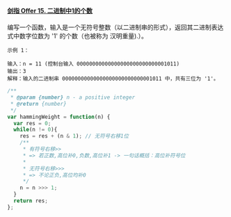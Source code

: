 
#### [剑指 Offer 15. 二进制中1的个数](https://leetcode-cn.com/problems/er-jin-zhi-zhong-1de-ge-shu-lcof/)

编写一个函数，输入是一个无符号整数（以二进制串的形式），返回其二进制表达式中数字位数为 '1' 的个数（也被称为 汉明重量).）。

```
示例 1：

输入：n = 11 (控制台输入 00000000000000000000000000001011)
输出：3
解释：输入的二进制串 00000000000000000000000000001011 中，共有三位为 '1'。
```
```js
/**
 * @param {number} n - a positive integer
 * @return {number}
 */
var hammingWeight = function(n) {
  var res = 0;
  while(n != 0){
    res = res + (n & 1); // 无符号右移1位
    /**
     * 有符号右移>>
     * => 若正数,高位补0,负数,高位补1 -> 一句话概括：高位补符号位
     * 
     * 无符号右移>>>
     * => 不论正负,高位均补0
     */
    n = n >>> 1;
  }
  return res;
};
```






























